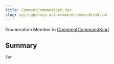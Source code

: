 ```yaml
---
title: CommentCommandKind.Var
slug: api/cppsharp.ast.commentcommandkind.var
---
```

Enumeration Member in [CommentCommandKind](/api/cppsharp/ast/commentcommandkind)

## Summary



```csharp
Var
```

